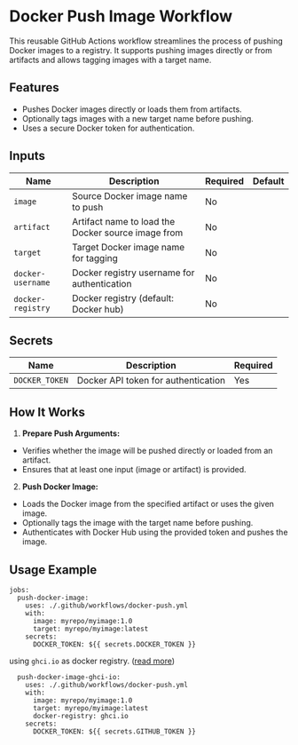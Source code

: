 # Docker Push Image Workflow

This reusable GitHub Actions workflow streamlines the process of pushing Docker images to a registry. It supports pushing images directly or from artifacts and allows tagging images with a target name.

## Features

- Pushes Docker images directly or loads them from artifacts.
- Optionally tags images with a new target name before pushing.
- Uses a secure Docker token for authentication.

## Inputs

| Name              | Description                                        | Required | Default |
|-------------------|----------------------------------------------------|----------|---------|
| `image`           | Source Docker image name to push                   | No       |         |
| `artifact`        | Artifact name to load the Docker source image from | No       |         |
| `target`          | Target Docker image name for tagging               | No       |         |
| `docker-username` | Docker registry username for authentication        | No       |         |
| `docker-registry` | Docker registry (default: Docker hub)              | No       |         |

## Secrets

| Name           | Description                         | Required |
|----------------|-------------------------------------|----------|
| `DOCKER_TOKEN` | Docker API token for authentication | Yes      |

## How It Works

1. **Prepare Push Arguments:**
- Verifies whether the image will be pushed directly or loaded from an artifact.
- Ensures that at least one input (image or artifact) is provided.
2. **Push Docker Image:**
- Loads the Docker image from the specified artifact or uses the given image. 
- Optionally tags the image with the target name before pushing. 
- Authenticates with Docker Hub using the provided token and pushes the image.

## Usage Example

```
jobs:
  push-docker-image:
    uses: ./.github/workflows/docker-push.yml
    with:
      image: myrepo/myimage:1.0
      target: myrepo/myimage:latest
    secrets:
      DOCKER_TOKEN: ${{ secrets.DOCKER_TOKEN }}
```
using `ghci.io` as docker registry. ([read more](../actions/docker-push/README.md#registry-ghcrio-))
```
  push-docker-image-ghci-io:
    uses: ./.github/workflows/docker-push.yml
    with:
      image: myrepo/myimage:1.0
      target: myrepo/myimage:latest
      docker-registry: ghci.io
    secrets:
      DOCKER_TOKEN: ${{ secrets.GITHUB_TOKEN }}
```